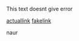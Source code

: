 This text doesnt give error

[actuallink](https://google.com)
[fakelink](https://fakelink.com)

naur